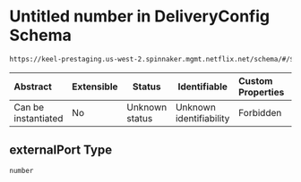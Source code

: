 # Untitled number in DeliveryConfig Schema

```txt
https://keel-prestaging.us-west-2.spinnaker.mgmt.netflix.net/schema/#/$defs/ClassicLoadBalancerListener/properties/externalPort
```




| Abstract            | Extensible | Status         | Identifiable            | Custom Properties | Additional Properties | Access Restrictions | Defined In                                                    |
| :------------------ | ---------- | -------------- | ----------------------- | :---------------- | --------------------- | ------------------- | ------------------------------------------------------------- |
| Can be instantiated | No         | Unknown status | Unknown identifiability | Forbidden         | Allowed               | none                | [keel.schema.json\*](keel.schema.json "open original schema") |

## externalPort Type

`number`
